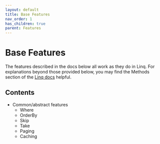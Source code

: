 ```yaml
---
layout: default
title: Base Features
nav_order: 1
has_children: true
parent: Features
---
```


# Base Features

The features described in the docs below all work as they do in Linq. For explanations beyond those provided below, you may find the Methods section of the [Linq docs](https://docs.microsoft.com/en-us/dotnet/api/system.linq.enumerable?view=net-5.0) helpful.

## Contents

- Common/abstract features
  - Where
  - OrderBy
  - Skip
  - Take
  - Paging
  - Caching
